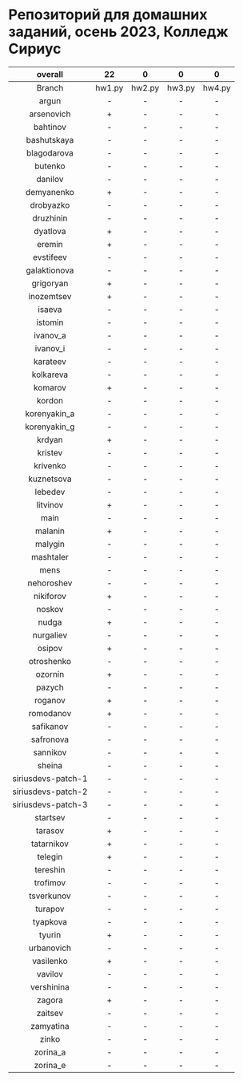 
Репозиторий для домашних заданий, осень 2023, Колледж Сириус
============================================================

|overall|22|0|0|0|
| :---: | :---: | :---: | :---: | :---: |
|Branch|hw1.py|hw2.py|hw3.py|hw4.py|
|argun|-|-|-|-|
|arsenovich|+|-|-|-|
|bahtinov|-|-|-|-|
|bashutskaya|-|-|-|-|
|blagodarova|-|-|-|-|
|butenko|-|-|-|-|
|danilov|-|-|-|-|
|demyanenko|+|-|-|-|
|drobyazko|-|-|-|-|
|druzhinin|-|-|-|-|
|dyatlova|+|-|-|-|
|eremin|+|-|-|-|
|evstifeev|-|-|-|-|
|galaktionova|-|-|-|-|
|grigoryan|+|-|-|-|
|inozemtsev|+|-|-|-|
|isaeva|-|-|-|-|
|istomin|-|-|-|-|
|ivanov_a|-|-|-|-|
|ivanov_i|-|-|-|-|
|karateev|-|-|-|-|
|kolkareva|-|-|-|-|
|komarov|+|-|-|-|
|kordon|-|-|-|-|
|korenyakin_a|-|-|-|-|
|korenyakin_g|-|-|-|-|
|krdyan|+|-|-|-|
|kristev|-|-|-|-|
|krivenko|-|-|-|-|
|kuznetsova|-|-|-|-|
|lebedev|-|-|-|-|
|litvinov|+|-|-|-|
|main|-|-|-|-|
|malanin|+|-|-|-|
|malygin|-|-|-|-|
|mashtaler|-|-|-|-|
|mens|-|-|-|-|
|nehoroshev|-|-|-|-|
|nikiforov|+|-|-|-|
|noskov|-|-|-|-|
|nudga|+|-|-|-|
|nurgaliev|-|-|-|-|
|osipov|+|-|-|-|
|otroshenko|-|-|-|-|
|ozornin|+|-|-|-|
|pazych|-|-|-|-|
|roganov|+|-|-|-|
|romodanov|+|-|-|-|
|safikanov|-|-|-|-|
|safronova|-|-|-|-|
|sannikov|-|-|-|-|
|sheina|-|-|-|-|
|siriusdevs-patch-1|-|-|-|-|
|siriusdevs-patch-2|-|-|-|-|
|siriusdevs-patch-3|-|-|-|-|
|startsev|-|-|-|-|
|tarasov|+|-|-|-|
|tatarnikov|+|-|-|-|
|telegin|+|-|-|-|
|tereshin|-|-|-|-|
|trofimov|-|-|-|-|
|tsverkunov|-|-|-|-|
|turapov|-|-|-|-|
|tyapkova|-|-|-|-|
|tyurin|+|-|-|-|
|urbanovich|-|-|-|-|
|vasilenko|+|-|-|-|
|vavilov|-|-|-|-|
|vershinina|-|-|-|-|
|zagora|+|-|-|-|
|zaitsev|-|-|-|-|
|zamyatina|-|-|-|-|
|zinko|-|-|-|-|
|zorina_a|-|-|-|-|
|zorina_e|-|-|-|-|
